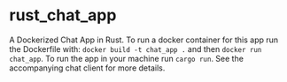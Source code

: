 # rust_chat_app
A Dockerized Chat App in Rust.
To run a docker container for this app run the Dockerfile with: `docker build -t chat_app .` and then `docker run chat_app`.
To run the app in your machine run `cargo run`.
See the accompanying chat client for more details.
